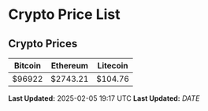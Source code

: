 # Crypto Price List

## Crypto Prices
| Bitcoin | Ethereum | Litecoin |
| ------- | -------- | -------- |
| $96922 | $2743.21 | $104.76 |
**Last Updated:** 2025-02-05 19:17 UTC
**Last Updated:** $DATE$
